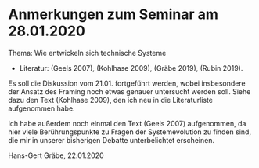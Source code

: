 # Anmerkungen zum Seminar am 28.01.2020

Thema: Wie entwickeln sich technische Systeme 
* Literatur: (Geels 2007), (Kohlhase 2009), (Gräbe 2019), (Rubin 2019).

Es soll die Diskussion vom 21.01. fortgeführt werden, wobei insbesondere der
Ansatz des Framing noch etwas genauer untersucht werden soll.  Siehe dazu den
Text (Kohlhase 2009), den ich neu in die Literaturliste aufgenommen habe.

Ich habe außerdem noch einmal den Text (Geels 2007) aufgenommen, da hier viele
Berührungspunkte zu Fragen der Systemevolution zu finden sind, die mir in
unserer bisherigen Debatte unterbelichtet erscheinen.

Hans-Gert Gräbe, 22.01.2020


